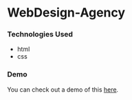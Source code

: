 # WebDesign-Agency
### Technologies Used
- html
- css
### Demo
You can check out a demo of this [here](https://alda-kst.github.io/WebDesign-Agency/).
